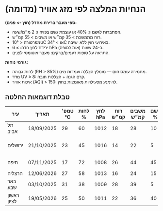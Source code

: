 # הנחיות המלצה לפי מזג אוויר (מדומה)

**ספי מעבר ברירת מחדל (חוץ -> פנים):**
- הסתברות לגשם ≥ 40% או עוצמת גשם צפויה ≥ 2 מ״מ/שעה.  
- רוח מתמשכת > 35 קמ״ש או משבים > 55 קמ״ש.  
- טמפרטורה < 10°C או > 34°C באירועי חוץ ללא ישיבה.  
- ירידת לחץ חדה: ≥ 6 hPa ב-24 שעות (אות לסופה).  
- התראה על סופות רעמים/ברקים: מעבר אוטומטי לפנים.

**גורמי נוחות:**
- לחות גבוהה (RH > 85%) מחמירה עומס חום — מומלץ הצללה ועמדות מים.  
- מדד UV ≥ 8: קרם הגנה + הצללות חובה.  
- איכות אוויר (AQI) > 150: להימנע מפעילויות מאומצות בחוץ.

## טבלת דוגמאות החלטה
| עיר            | תאריך       | טמפ׳ °C | לחות % | לחץ hPa | רוח קמ״ש | משבים קמ״ש | גשם % | מ״מ/שעה | AQI | המלצה |
|----------------|-------------|---------|--------|---------|----------|-------------|-------|---------|-----|--------|
| תל אביב        | 18/09/2025  | 29      | 60     | 1012    | 18       | 28          | 10    | 0.0     | 70  | חוץ    |
| ירושלים        | 21/10/2025  | 23      | 45     | 1016    | 14       | 22          | 5     | 0.0     | 55  | פנים (העדפה פורמט) |
| חיפה           | 07/11/2025  | 17      | 72     | 1008    | 26       | 44          | 45    | 0.4     | 80  | פנים (גשם) |
| הרצליה         | 12/06/2026  | 27      | 58     | 1013    | 16       | 24          | 15    | 0.0     | 65  | חוץ    |
| באר שבע        | 03/10/2025  | 31      | 38     | 1009    | 28       | 39          | 5     | 0.0     | 90  | חוץ    |
| ראשון לציון    | 19/05/2026  | 25      | 50     | 1011    | 22       | 36          | 40    | 1.2     | 60  | פנים (גשם) |

